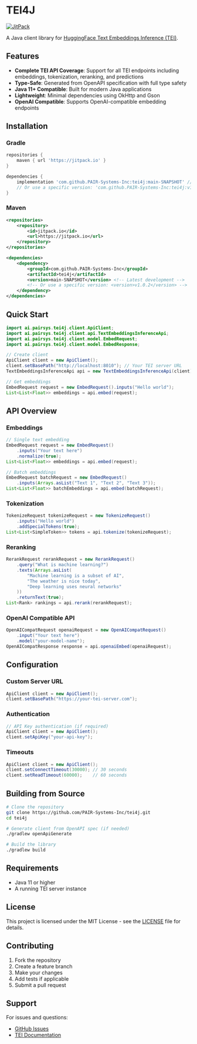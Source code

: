 # TEI4J

[![JitPack](https://jitpack.io/v/PAIR-Systems-Inc/tei4j.svg)](https://jitpack.io/#PAIR-Systems-Inc/tei4j)

A Java client library for [HuggingFace Text Embeddings Inference (TEI)](https://github.com/huggingface/text-embeddings-inference).

## Features

- **Complete TEI API Coverage**: Support for all TEI endpoints including embeddings, tokenization, reranking, and predictions
- **Type-Safe**: Generated from OpenAPI specification with full type safety
- **Java 11+ Compatible**: Built for modern Java applications
- **Lightweight**: Minimal dependencies using OkHttp and Gson
- **OpenAI Compatible**: Supports OpenAI-compatible embedding endpoints

## Installation

### Gradle

```gradle
repositories {
    maven { url 'https://jitpack.io' }
}

dependencies {
    implementation 'com.github.PAIR-Systems-Inc:tei4j:main-SNAPSHOT' // Latest development
    // Or use a specific version: 'com.github.PAIR-Systems-Inc:tei4j:v1.0.2'
}
```

### Maven

```xml
<repositories>
    <repository>
        <id>jitpack.io</id>
        <url>https://jitpack.io</url>
    </repository>
</repositories>

<dependencies>
    <dependency>
        <groupId>com.github.PAIR-Systems-Inc</groupId>
        <artifactId>tei4j</artifactId>
        <version>main-SNAPSHOT</version> <!-- Latest development -->
        <!-- Or use a specific version: <version>v1.0.2</version> -->
    </dependency>
</dependencies>
```


## Quick Start

```java
import ai.pairsys.tei4j.client.ApiClient;
import ai.pairsys.tei4j.client.api.TextEmbeddingsInferenceApi;
import ai.pairsys.tei4j.client.model.EmbedRequest;
import ai.pairsys.tei4j.client.model.EmbedResponse;

// Create client
ApiClient client = new ApiClient();
client.setBasePath("http://localhost:8010"); // Your TEI server URL
TextEmbeddingsInferenceApi api = new TextEmbeddingsInferenceApi(client);

// Get embeddings
EmbedRequest request = new EmbedRequest().inputs("Hello world");
List<List<Float>> embeddings = api.embed(request);
```

## API Overview

### Embeddings

```java
// Single text embedding
EmbedRequest request = new EmbedRequest()
    .inputs("Your text here")
    .normalize(true);
List<List<Float>> embeddings = api.embed(request);

// Batch embeddings
EmbedRequest batchRequest = new EmbedRequest()
    .inputs(Arrays.asList("Text 1", "Text 2", "Text 3"));
List<List<Float>> batchEmbeddings = api.embed(batchRequest);
```

### Tokenization

```java
TokenizeRequest tokenizeRequest = new TokenizeRequest()
    .inputs("Hello world")
    .addSpecialTokens(true);
List<List<SimpleToken>> tokens = api.tokenize(tokenizeRequest);
```

### Reranking

```java
RerankRequest rerankRequest = new RerankRequest()
    .query("What is machine learning?")
    .texts(Arrays.asList(
        "Machine learning is a subset of AI",
        "The weather is nice today",
        "Deep learning uses neural networks"
    ))
    .returnText(true);
List<Rank> rankings = api.rerank(rerankRequest);
```

### OpenAI Compatible API

```java
OpenAICompatRequest openaiRequest = new OpenAICompatRequest()
    .input("Your text here")
    .model("your-model-name");
OpenAICompatResponse response = api.openaiEmbed(openaiRequest);
```

## Configuration

### Custom Server URL

```java
ApiClient client = new ApiClient();
client.setBasePath("https://your-tei-server.com");
```

### Authentication

```java
// API Key authentication (if required)
ApiClient client = new ApiClient();
client.setApiKey("your-api-key");
```

### Timeouts

```java
ApiClient client = new ApiClient();
client.setConnectTimeout(30000); // 30 seconds
client.setReadTimeout(60000);    // 60 seconds
```

## Building from Source

```bash
# Clone the repository
git clone https://github.com/PAIR-Systems-Inc/tei4j.git
cd tei4j

# Generate client from OpenAPI spec (if needed)
./gradlew openApiGenerate

# Build the library
./gradlew build
```

## Requirements

- Java 11 or higher
- A running TEI server instance

## License

This project is licensed under the MIT License - see the [LICENSE](LICENSE) file for details.

## Contributing

1. Fork the repository
2. Create a feature branch
3. Make your changes
4. Add tests if applicable
5. Submit a pull request

## Support

For issues and questions:
- [GitHub Issues](https://github.com/PAIR-Systems-Inc/tei4j/issues)
- [TEI Documentation](https://github.com/huggingface/text-embeddings-inference)